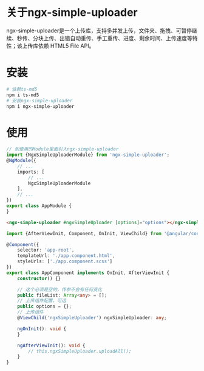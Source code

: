# 关于ngx-simple-uploader

ngx-simple-uploader是一个上传库，支持多并发上传，文件夹、拖拽、可暂停继续、秒传、分块上传、出错自动重传、手工重传、进度、剩余时间、上传速度等特性；该上传库依赖 HTML5 File API。

# 安装
```sh
# 依赖ts-md5
npm i ts-md5
# 安装ngx-simple-uploader
npm i ngx-simple-uploader
```
# 使用

```typescript
// 到使用的Module里面引入ngx-simple-uploader
import {NgxSimpleUploaderModule} from 'ngx-simple-uploader';
@NgModule({
    // ...
    imports: [
        // ...
        NgxSimpleUploaderModule
    ],
    // ...
})
export class AppModule {
}
```

```html
<ngx-simple-uploader #ngxSimpleUploader [options]="options"></ngx-simple-uploader>
```

```typescript
import {AfterViewInit, Component, OnInit, ViewChild} from '@angular/core';

@Component({
    selector: 'app-root',
    templateUrl: './app.component.html',
    styleUrls: ['./app.component.scss']
})
export class AppComponent implements OnInit, AfterViewInit {
    constructor() {}

    // 这个必须是空的，传参不会有任何变化
    public fileList: Array<any> = [];
    // 上传组件配置，可选
    public options = {};
    // 上传组件
    @ViewChild('ngxSimpleUploader') ngxSimpleUploader: any;

    ngOnInit(): void {
    }

    ngAfterViewInit(): void {
        // this.ngxSimpleUploader.uploadAll();
    }
}
```
